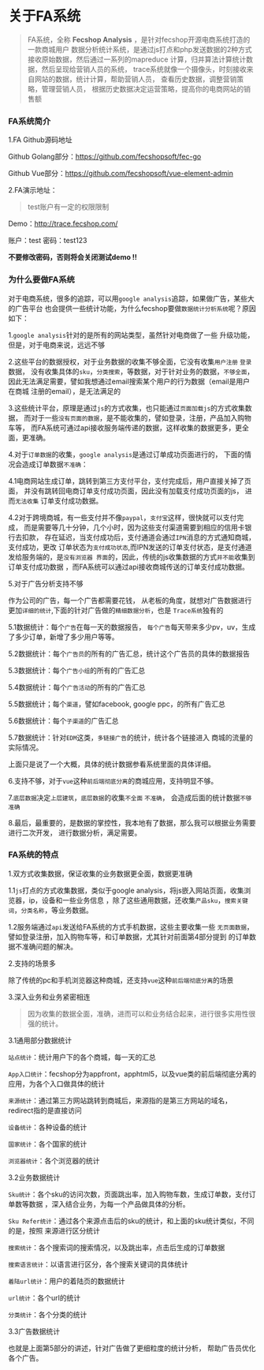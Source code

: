关于FA系统
============

> FA系统，全称 **Fecshop Analysis** ，是针对fecshop开源电商系统打造的一款商城用户
数据分析统计系统，是通过js打点和php发送数据的2种方式接收原始数据，然后通过一系列的mapreduce
计算，归并算法计算统计数据，然后呈现给营销人员的系统，
trace系统就像一个摄像头，时刻接收来自网站的数据，统计计算，帮助营销人员，
查看历史数据，调整营销策略，管理营销人员，
根据历史数据决定运营策略，提高你的电商网站的销售额

### FA系统简介

1.FA Github源码地址

Github Golang部分：https://github.com/fecshopsoft/fec-go

Github Vue部分：https://github.com/fecshopsoft/vue-element-admin

2.FA演示地址：

> test账户有一定的权限限制

Demo：http://trace.fecshop.com/

账户：test   密码：test123

**不要修改密码，否则将会关闭测试demo !!**


### 为什么要做FA系统

对于电商系统，很多的追踪，可以用`google analysis`追踪，如果做广告，某些大的广告平台
也会提供一些统计功能，为什么fecshop要做`数据统计分析系统`呢？原因如下：

1.`google analysis`针对的是所有的网站类型，虽然针对电商做了一些
升级功能，但是，对于电商来说，远远不够

2.这些平台的数据授权，对于业务数据的收集不够全面，它没有收集`用户注册` `登录`数据，
没有收集具体的`sku`，`分类搜索`，等数据，对于针对业务的数据，`不够全面`，
因此无法满足需要，譬如我想通过email搜索某个用户的行为数据（email是用户在商城
注册的email），是无法满足的

3.这些统计平台，原理是通过`js`的方式收集，也只能通过`页面加载js`的方式收集数据，
而对于一些`没有页面的数据`，是不能收集的，譬如登录，注册，产品加入购物车等，
而FA系统可通过api接收服务端传递的数据，这样收集的数据更多，更全面，更准确。

4.对于`订单数据`的收集，`google analysis`是通过订单成功页面进行的，
下面的情况会造成订单数据`不准确`：

4.1电商网站生成订单，跳转到第三方支付平台，支付完成后，用户直接关掉了页面，
并没有跳转回电商订单支付成功页面，因此没有加载支付成功页面的js，
进而`无法收集` 订单支付成功数据。

4.2对于跨境商城，有一些支付并不像`paypal`，`支付宝`这样，很快就可以支付完成，
而是需要等几十分钟，几个小时，因为这些支付渠道需要到相应的信用卡银行去扣款，
存在延迟，当支付成功后，支付通道会通过`IPN`消息的方式通知商城，支付成功，更改
订单状态为`支付成功状态`,而IPN发送的订单支付状态，是支付通道发给服务端的，是`没有浏览器
界面`的，因此，传统的js收集数据的方式`并不能`收集到订单支付成功数据
，而FA系统可以通过api接收商城传送的订单支付成功数据。

5.对于广告分析支持不够

作为公司的广告，每一个广告都需要花钱，
从老板的角度，就想对广告数据进行更加`详细的统计`,下面的针对广告做的`精细数据分析`，也是
`Trace系统`独有的

5.1数据统计：每个`广告`在每一天的数据报告，
`每个广告`每天带来多少pv，uv，生成了多少订单，新增了多少用户等等。

5.2数据统计：每个`广告员`的所有的广告汇总，统计这个广告员的具体的数据报告

5.3数据统计：每个`广告小组`的所有的广告汇总

5.4数据统计：每个`广告活动`的所有的广告汇总

5.5数据统计；每个`渠道`，譬如facebook, google ppc，的所有广告汇总

5.6数据统计：每个`子渠道`的广告汇总

5.7数据统计：针对`EDM`这类，`多链接广告`的统计，统计各个链接进入
商城的流量的实际情况。

上面只是说了一个大概，具体的统计数据参看系统里面的具体详细。

6.支持不够，对于`vue`这种`前后端彻底分离`的商城应用，支持明显不够。


7.`底层数据`决定`上层建筑`，`底层数据`的收集`不全面` `不准确`，
会造成后面的统计数据`不够准确`

8.最后，最重要的，是数据的掌控性，我本地有了数据，那么我可以根据业务需要进行二次开发，
进行数据分析，满足需要。

### FA系统的特点

1.双方式收集数据，保证收集的业务数据更全面，数据更准确

1.1`js`打点的方式收集数据，类似于google analysis，将js嵌入网站页面，收集浏览器，ip，设备和一些业务信息
，除了这些通用数据，还收集`产品sku`，`搜索关键词`，`分类名称`，等业务数据。


1.2服务端通过`api`发送给FA系统的方式手机数据，这些主要收集一些
`无页面数据`，譬如登录注册，加入购物车等，和订单数据，尤其针对前面第4部分提到
的订单数据不准确问题的解决。

2.支持的场景多

除了传统的pc和手机浏览器这种商城，还支持`vue`这种`前后端彻底分离`的场景

3.深入业务和业务紧密相连

> 因为收集的数据全面，准确，进而可以和业务结合起来，进行很多实用性很强的统计。

3.1通用部分数据统计

`站点统计`：统计用户下的各个商城，每一天的汇总

`App入口统计`：fecshop分为appfront，apphtml5，以及vue类的前后端彻底分离的应用，为各个入口做具体的统计

`来源统计`：通过第三方网站跳转到商城后，来源指的是第三方网站的域名，redirect指的是直接访问

`设备统计`：各种设备的统计

`国家统计`：各个国家的统计

`浏览器统计`：各个浏览器的统计

3.2业务数据统计

`Sku统计`：各个sku的访问次数，页面跳出率，加入购物车数，生成订单数，支付订单数等数据
，深入结合业务，为每一个产品做具体的分析。

`Sku Refer统计`：通过各个来源点击后的sku的统计，和上面的sku统计类似，不同的是，按照
来源进行区分统计

`搜索统计`：各个搜索词的搜索情况，以及跳出率，点击后生成的订单数据

`搜索语言统计`：以语言进行区分，各个搜索关键词的具体统计

`着陆url统计`：用户的着陆页的数据统计

`url统计`：各个url的统计

`分类统计`：各个分类的统计


3.3广告数据统计

也就是上面第5部分的讲述，针对广告做了更细粒度的统计分析，
帮助广告员优化各个广告。















